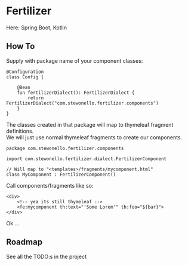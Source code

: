 # Fertilizer

Here: Spring Boot, Kotlin

## How To

Supply with package name of your component classes:

```
@Configuration
class Config {

    @Bean
    fun fertilizerDialect(): FertilizerDialect {
        return FertilizerDialect("com.stewonello.fertilizer.components")
    }
}
```

The classes created in that package will map to thymeleaf fragment definitions.  
We will just use normal thymeleaf fragments to create our components.

```
package com.stewonello.fertilizer.components

import com.stewonello.fertilizer.dialect.FertilizerComponent

// Will map to "<templates>/fragments/mycomponent.html"
class MyComponent : FertilizerComponent()
```

Call components/fragments like so:

```
<div>
    <!-- yea its still thymeleaf -->
    <fe:mycomponent th:text="'Some Lorem'" th:foo="${bar}">
</div>
```

Ok ...

## Roadmap

See all the TODO:s in the project